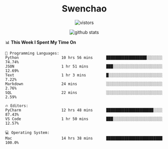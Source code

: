 <h1 align="center">Swenchao</h3>

<p align="center">
  <img src="https://visitor-badge.glitch.me/badge?page_id=Swenchao" alt="vistors" />
</p>

<p align="center">
  <img src="https://github-readme-stats.vercel.app/api?username=Swenchao&count_private=true&show_icons=true&theme=vue-dark&hide_title=true" alt="github stats" />
</p>

<!--START_SECTION:waka-->
📊 **This Week I Spent My Time On** 

```text
💬 Programming Languages: 
Python                   10 hrs 56 mins      ██████████████████░░░░░░░   74.74% 
JSON                     1 hr 51 mins        ███░░░░░░░░░░░░░░░░░░░░░░   12.69% 
Text                     1 hr 3 mins         █░░░░░░░░░░░░░░░░░░░░░░░░   7.22% 
Markdown                 24 mins             ░░░░░░░░░░░░░░░░░░░░░░░░░   2.76% 
SQL                      22 mins             ░░░░░░░░░░░░░░░░░░░░░░░░░   2.59%

🔥 Editors: 
PyCharm                  12 hrs 48 mins      █████████████████████░░░░   87.43% 
VS Code                  1 hr 50 mins        ███░░░░░░░░░░░░░░░░░░░░░░   12.57%

💻 Operating System: 
Mac                      14 hrs 38 mins      █████████████████████████   100.0%

```


<!--END_SECTION:waka-->
